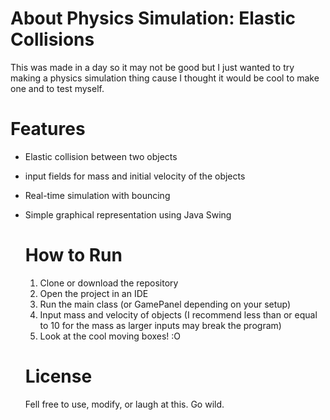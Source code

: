 # About Physics Simulation: Elastic Collisions
This was made in a day so it may not be good but I just wanted to try making a physics simulation thing cause I thought it would be cool to make one and to test myself.

# Features
- Elastic collision between two objects
- input fields for mass and initial velocity of the objects
- Real-time simulation with bouncing
- Simple graphical representation using Java Swing

  # How to Run
  1. Clone or download the repository
  2. Open the project in an IDE
  3. Run the main class (or GamePanel depending on your setup)
  4. Input mass and velocity of objects (I recommend less than or equal to 10 for the mass as larger inputs may break         the program)
  5. Look at the cool moving boxes! :O
 
  # License
  Fell free to use, modify, or laugh at this. Go wild.
